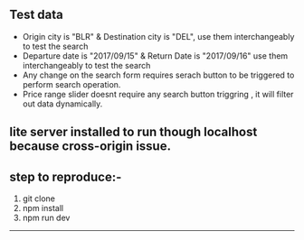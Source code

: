 
Test data
----------------
+ Origin city is "BLR" & Destination city is "DEL", use them interchangeably to test the search
+ Departure date is "2017/09/15" & Return Date is "2017/09/16" use them interchangeably to test the search
+ Any change on the search form requires serach button to be triggered to perform search operation.
+ Price range slider doesnt require any search button triggring , it will filter out data dynamically.

lite server installed to run though localhost because cross-origin issue.
----------------
step to reproduce:-
----------------
1) git clone 
2) npm install
3) npm run dev
----------------


